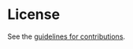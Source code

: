# License

See the
[guidelines for contributions](https://github.com/cabo/sid-pen/blob/main/CONTRIBUTING.md).
